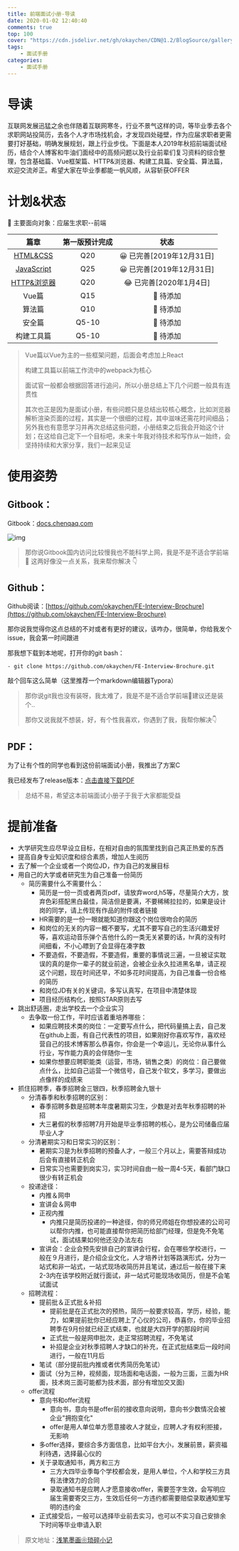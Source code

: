 ```yaml
---
title: 前端面试小册-导读
date: 2020-01-02 12:40:40
comments: true
top: 100
cover: "https://cdn.jsdelivr.net/gh/okaychen/CDN@1.2/BlogSource/gallery/thumb_015.jpg"
tags:
    - 面试手册
categories:
    - 面试手册
---
```


# 导读

互联网发展迅猛之余也伴随着互联网寒冬，行业不景气这样的词，等毕业季去各个求职网站投简历，去各个人才市场找机会，才发现四处碰壁，作为应届求职者更需要打好基础，明确发展规划，跟上行业步伐。下面是本人2019年秋招前端面试经历，结合个人博客和牛油们面经中的高频问题以及行业前辈们复习资料的综合整理，包含基础篇、Vue框架篇、HTTP&浏览器、构建工具篇、安全篇、算法篇，欢迎交流斧正。希望大家在毕业季都能一帆风顺，从容斩获OFFER

# 计划&状态

🤤 主要面向对象：应届生求职--前端

|                             篇章                             | 第一版预计完成 |           状态           |
| :----------------------------------------------------------: | :------------: | :----------------------: |
| [HTML&CSS](https://github.com/okaychen/FE-Interview-Questions/blob/master/html-and-css.md) |      Q20       | 😀 已完善[2019年12月31日] |
| [JavaScript](https://github.com/okaychen/FE-Interview-Questions/blob/master/javascript.md) |      Q25       | 😀 已完善[2019年12月31日]  |
| [HTTP&浏览器](https://github.com/okaychen/FE-Interview-Questions/blob/master/http.md) |      Q20       |        😂 已完善[2020年1月4日]  |
|                            Vue篇                             |      Q15       |         🤔 待添加         |
|                            算法篇                            |      Q10       |         🤔 待添加         |
|                            安全篇                            |     Q5-10      |         🤔 待添加         |
|                          构建工具篇                          |     Q5-10      |         🤔 待添加         |

> Vue篇以Vue为主的一些框架问题，后面会考虑加上React
>
> 构建工具篇以前端工作流中的webpack为核心
>
> 面试官一般都会根据回答进行追问，所以小册总结上下几个问题一般具有连贯性
> 
> 其次也正是因为是面试小册，有些问题只是总结出较核心概念，比如浏览器解析渲染页面的过程，其实是一个很细的过程，其中滋味还需花时间细品；另外我也有意愿学习并再次总结这些问题，小册结束之后我会开始这个计划；在这给自己定下一个目标吧，未来十年我对待技术和写作从一始终，会坚持持续和大家分享，我们一起来见证

# 使用姿势

## Gitbook：

Gitbook：[docs.chenqaq.com](https://docs.chenqaq.com/)

![img](https://blobscdn.gitbook.com/v0/b/gitbook-28427.appspot.com/o/assets%2F-Lw7LsePj3e23XxNTaOL%2F-LxFaiAEGtIYHqghgzY-%2F-LxFapLtBjjQtFRYAza4%2Fimage.png?alt=media&token=edcec005-b2a3-4851-968a-0809754a18b5)

> 那你说Gitbook国内访问比较慢我也不能科学上网，我是不是不适合学前端 🤣 这两好像没一点关系，我来帮你解决 👇

## Github：‌

Github阅读：[https://github.com/okaychen/FE-Interview-Brochure](https://github.com/okaychen/FE-Interview-Brochure)

那你说我觉得你这点总结的不对或者有更好的建议，该咋办，很简单，你给我发个issue，我会第一时间跟进

那我想下载到本地呢，打开你的git bash：

```
- git clone https://github.com/okaychen/FE-Interview-Brochure.git
```

敲个回车这么简单（这里推荐一个markdown编辑器Typora）

> 那你说git我也没有装呀，我太难了，我是不是不适合学前端🤣建议还是装个..
>
> 那你又说我就不想装，好，有个性我喜欢，你遇到了我，我帮你解决👇

## PDF：

为了让有个性的同学也看到这份前端面试小册，我推出了方案C‌

我已经发布了release版本：[点击直接下载PDF](https://github.com/okaychen/FE-Interview-Questions/releases/download/v0.0.1/FE-Interview-Brochure_0.0.1.pdf)

> 总结不易，希望这本前端面试小册子于我于大家都能受益

# 提前准备

- 大学研究生应尽早设立目标，在相对自由的氛围里找到自己真正热爱的东西
- 提高自身专业知识度和综合素质，增加人生阅历
- 去了解一个企业或者一个岗位JD，作为自己的发展目标
- 用自己的大学或者研究生为自己准备一份简历
  - 简历需要什么不需要什么：
    - 简历是一份一页或者两页pdf，请放弃word,h5等，尽量简介大方，放弃色彩搭配黑白最佳，简洁但是要满，不要稀稀拉拉的，如果是设计岗的同学，请上传现有作品的附件或者链接
    - HR需要的是一份一眼就能知道你跟这个岗位很吻合的简历
    - 和岗位的无关的内容一概不要写，尤其不要写自己的生活兴趣爱好等，喜欢运动音乐弹个吉他什么的一类无关紧要的话，hr真的没有时间细看，不小心瞟到了会显得在凑字数
    - 不要造假，不要造假，不要造假，重要的事情说三遍，一旦被证实耽误的真的是你一辈子的就业前途，会被企业永久拉进黑名单，请正视这个问题，现在时间还早，不如多花时间提高，为自己准备一份合格的简历
    - 和岗位JD有关的关键词，多写认真写，在项目中清楚体现
    - 项目经历结构化，按照STAR原则去写
- 跳出舒适圈，走出学校去一个企业实习
  - 去争取一份工作，平时应该着重培养哪些：
    - 如果应聘技术类的岗位：一定要写点什么，把代码量搞上去，自己发在github上面，有自己代表性的项目，如果刚好你喜欢写作，喜欢经营自己的技术博客那么恭喜你，你会是一个幸运儿，无论你从事什么行业，写作能力真的会伴随你一生
    - 如果你想要应聘职能类（运营，市场，销售之类）的岗位：自己要做点什么，比如自己运营一个微信号，自己发个软文，多学习，要做出点像样的成绩来
- 抓住招聘季，春季招聘金三银四，秋季招聘金九银十
  - 分清春季和秋季招聘的区别：
    - 春季招聘多数是招聘本年度暑期实习生，少数是对去年秋季招聘的补招
    - 大三暑假的秋季招聘7月开始是毕业季招聘的核心，是为公司储备应届毕业人才
  - 分清暑期实习和日常实习的区别：
    - 暑期实习是为秋季招聘的预备人才，一般三个月以上，需要答辩成功后会有直接转正机会
    - 日常实习也需要到岗实习，实习时间自由一般一周4-5天，看部门缺口很少有转正机会
  - 投递途径：
    - 内推＆网申
    - 宣讲会＆网申
    - 正视内推
      - 内推只是简历投递的一种途径，你的师兄师姐在你想投递的公司可以帮你内推，也可能直接帮你把简历给部门经理，但是免不免笔试，面试结果如何他还没办法左右
    - 宣讲会：企业会预先安排自己的宣讲会行程，会在哪些学校进行，一般在９月进行，是介绍企业文化，人才培养计划等路演形式，分为一站式和非一站式，一站式现场收简历并且笔试，通过后一般在接下来2-3内在该学校附近就行面试，非一站式可能现场收简历，但是不会笔试面试
  - 招聘流程：
    - 提前批＆正式批＆补招
      - 提前批是在正式批次的预热，简历一般要求较高，学历，经验，能力，如果提前批你已经应聘上了心仪的公司，恭喜你，你的毕业招聘季在9月份就已经正式结束，也就是大四开学的那段时间
      - 正式批一般是网申批次，走正常招聘流程，不免笔试
      - 补招是企业对秋季招聘人才缺口的补充，在正式批结束后一段时间进行，一般在11月后
    - 笔试（部分提前批内推或者优秀简历免笔试）
    - 面试（分为三种，视频面，现场面和电话面，一般为三面，三面为HR面，技术岗三面可能都为技术面，部分有增加交叉面)
  - offer流程
    - 意向书和offer流程
      - 意向书，意向书是offer前的接收意向说明，意向书少数情况会被企业"拥抱变化"
      - offer是用人单位单方愿意接收人才就业，应聘人才有权利拒接，无影响
    - 多offer选择，要综合多方面信息，比如平台大小，发展前景，薪资福利待遇，选择最心仪的
    - 关于录取通知书，两方和三方
      - 三方大四毕业季每个学校都会发，是用人单位，个人和学校三方具有法律效力的合同
      - 录取通知书是应聘人才愿意接收offer，需要签字生效，会写明应届生需要寄交三方，生效后任何一方违约都需要赔偿录取通知里写明的违约金
    - 正式接受后，一般可以选择毕业前去实习，也可以不实习自己安排余下时间等毕业申请入职

> 原文地址：[浅笔墨画❀琐碎小记](https://www.chenqaq.com/2019/11/22/life-speech20191124/)